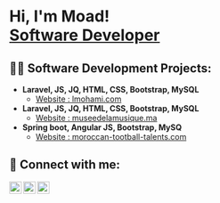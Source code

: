 <h1>Hi, I'm Moad! <br/><a href="https://github.com/mazraouiimoad">Software Developer</a></h1>

<h2>👨‍💻 Software Development Projects:</h2>

- <b>Laravel, JS, JQ, HTML, CSS, Bootstrap, MySQL</b>
  - [Website : lmohami.com](https://github.com/mazraouiimoad/www.lmohami.com.git)
- <b>Laravel, JS, JQ, HTML, CSS, Bootstrap, MySQL</b>
  - [Website : museedelamusique.ma](https://museedelamusique.ma)
- <b>Spring boot, Angular JS, Bootstrap, MySQ</b>
  - [Website : moroccan-tootball-talents.com](moroccan-tootball-talents.com)

<h2> 🤳 Connect with me:</h2>

[<img align="left" alt="JoshMadakor | Twitter" width="22px" src="https://cdn.jsdelivr.net/npm/simple-icons@v3/icons/twitter.svg" />][twitter]
[<img align="left" alt="JoshMadakor | LinkedIn" width="22px" src="https://cdn.jsdelivr.net/npm/simple-icons@v3/icons/linkedin.svg" />][linkedin]
[<img align="left" alt="JoshMadakor | Instagram" width="22px" src="https://cdn.jsdelivr.net/npm/simple-icons@v3/icons/instagram.svg" />][instagram]

[twitter]: https://twitter.com/MazraouiM
[instagram]: https://www.instagram.com/mazraouimoad
[linkedin]: https://www.linkedin.com/in/moad-mazraoui-26a90b196
